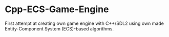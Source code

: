 # Cpp-ECS-Game-Engine
First attempt at creating own game engine with C++/SDL2 using own made Entity-Component System (ECS)-based algorithms.

